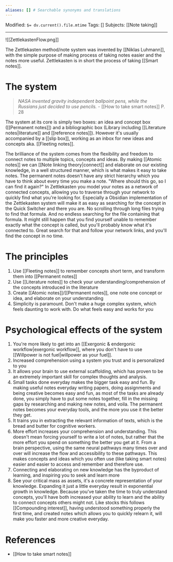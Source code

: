 ```yaml
---
aliases: [] # Searchable synonyms and translations
---
```

Modified: `$= dv.current().file.mtime`
Tags: []
Subjects: [[Note taking]]
****

<span class="centerImg">![[ZettlekastenFlow.png]]</span>

The Zettlekasten method/note system was invented by [[Niklas Luhmann]], with the simple purpose of making process of taking notes easier and the notes more useful. Zettlekasten is in short the process of taking [[Smart notes]].

# The system
> *NASA invented gravity independent ballpoint pens, while the Russians just decided to use pencils.*
> \- [[How to take smart notes]] P. 28

The system at its core is simply two boxes: an idea and concept box ([[Permanent notes]]) and a bibliographic box (Library including [[Literature notes|literature]] and [[reference notes]]).
However it's usually accompanied by a [[slip box]], working as an inbox for new ideas and concepts aka. [[Fleeting notes]].

The brilliance of the system comes from the flexibility and freedom to connect notes to multiple topics, concepts and ideas. By making [[Atomic notes]] we can [[Note linking theory|connect]] and elaborate on our existing knowledge, in a well structured manner, which is what makes it easy to take notes.
The permanent notes doesn't have any strict hierarchy which you have to think about every time you make a note. "Where should this go, so I can find it again?"
In Zettlekasten you model your notes as a network of connected concepts, allowing you to traverse through your network to quickly find what you're looking for. Especially a Obsidian implementation of the Zettlekasten system will make it as easy as searching for the concept in the Quick Switcher and there you are. No scrolling through long files trying to find that formula. And no endless searching for the file containing that formula.
It might still happen that you find yourself unable to remember exactly what the concept is called, but you'll probably know what it's connected to. Great search for that and follow your network links, and you'll find the concept in no time.

# The principles
1. Use [[Fleeting notes]] to remember concepts short term, and transform them into [[Permanent notes]]
2. Use [[Literature notes]] to check your understanding/comprehension of the concepts introduced in the literature
3. Create [[Atomic notes]]/[[Permanent notes]], one note one concept or idea, and elaborate on your understanding
5. Simplicity is paramount. Don't make a huge complex system, which feels daunting to work with. Do what feels easy and works for you

# Psychological effects of the system
1. You're more likely to get into an [[Exergonic & endergonic workflow|exergonic workflow]], where you don't have to use [[Willpower is not fuel|willpower as your fuel]].
2. Increased comprehension using a system you trust and is personalized to you
3. It allows your brain to use external scaffolding, which has proven to be an extremely important skill for complex thoughts and analysis.
4. Small tasks done everyday makes the bigger task easy and fun. By making useful notes everyday writing papers, doing assignments and being creative becomes easy and fun, as most of the tasks are already done, you simply have to put some notes together, fill in the missing gaps by researching and making new notes, and voila. The permanent notes becomes your everyday tools, and the more you use it the better they get.
7. It trains you in extracting the relevant information of texts, which is the bread and butter for cognitive workers.
8. More effort increases your comprehension and understanding. This doesn't mean forcing yourself to write a lot of notes, but rather that the more effort you spend on something the better you get at it. From a brain perspective, using the same neural pathways many times over and over will increase the flow and accessibility to these pathways. This makes concepts and ideas which you often use (like taking smart notes) easier and easier to access and remember and therefore use.
9. Connecting and elaborating on new knowledge has the byproduct of learning, and inspiring you to seek and learn more
10. See your critical mass as assets, it's a concrete representation of your knowledge. Expanding it just a little everyday result in exponential growth in knowledge. Because you've taken the time to truly understand concepts, you'll have both increased your ability to learn and the ability to connect concepts others might not. Like stocks this follows [[Compounding interest]], having understood something properly the first time, and created notes which allows you to quickly relearn it, will make you faster and more creative everyday.



# References
- [[How to take smart notes]]